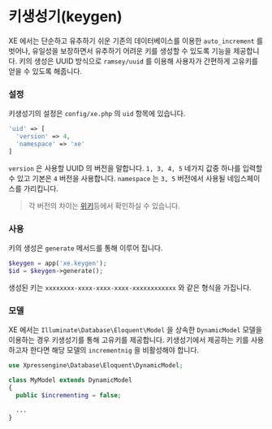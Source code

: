 # 키생성기(keygen)
XE 에서는 단순하고 유추하기 쉬운 기존의 데이터베이스를 이용한 `auto_increment` 를 벗어나, 유일성을 보장하면서 유추하기 어려운 키를 생성할 수 있도록 기능을 제공합니다. 키의 생성은 UUID 방식으로 `ramsey/uuid` 를 이용해 사용자가 간편하게 고유키를 얻을 수 있도록 해줍니다.

### 설정
키생성기의 설정은 `config/xe.php` 의 `uid` 항목에 있습니다. 
```php
'uid' => [
  'version' => 4,
  'namespace' => 'xe'
]
```
`version` 은 사용할 UUID 의 버전을 말합니다. `1, 3, 4, 5` 네가지 값중 하나를 입력할 수 있고 기본은 `4` 버전을 사용합니다. `namespace` 는 `3, 5` 버전에서 사용될 네임스페이스를 가리킵니다.

> 각 버전의 차이는 [위키](https://en.wikipedia.org/wiki/Universally_unique_identifier)등에서 확인하실 수 있습니다.

### 사용
키의 생성은 `generate` 메서드를 통해 이루어 집니다.
```php
$keygen = app('xe.keygen');
$id = $keygen->generate();
```
생성된 키는 `xxxxxxxx-xxxx-xxxx-xxxx-xxxxxxxxxxxx` 와 같은 형식을 가집니다.

### 모델
XE 에서는 `Illuminate\Database\Eloquent\Model` 을 상속한 `DynamicModel` 모델을 이용하는 경우 키생성기를 통해 고유키를 제공합니다. 키생성기에서 제공하는 키를 사용하고자 한다면 해당 모델의 `incrementnig` 을 비활성해야 합니다.
```php
use Xpressengine\Database\Eloquent\DynamicModel;

class MyModel extends DynamicModel
{
  public $incrementing = false;
  
  ...
}
```